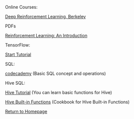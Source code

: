 Online Courses:

[Deep Reinforcement Learning, Berkeley](http://rll.berkeley.edu/deeprlcourse/)

PDFs

[Reinforcement Learning: An Introduction](http://incompleteideas.net/sutton/book/bookdraft2017june19.pdf)

TensorFlow: 

[Start Tutorial](https://www.tensorflow.org/get_started/get_started)

SQL:

[codecademy](https://www.codecademy.com/learn/learn-sql) (Basic SQL concept and operations)

Hive SQL:

[Hive Tutorial](https://www.tutorialspoint.com/hive/index.htm)
(You can learn basic functions for Hive)

[Hive Built-in Functions](https://docs.treasuredata.com/articles/hive-functions)
(Cookbook for Hive Built-in Functions)

[Return to Homepage](./)